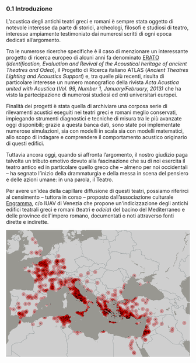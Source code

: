 ### 0.1 Introduzione

L’acustica degli antichi teatri greci e romani è sempre stata oggetto di notevole interesse da parte di storici, archeologi, filosofi e studiosi di teatro, interesse ampiamente testimoniato dai numerosi scritti di ogni epoca dedicati all’argomento.

Tra le numerose ricerche specifiche è il caso di menzionare un interessante progetto di ricerca europeo di alcuni anni fa denominato [ERATO](https://cordis.europa.eu/project/id/ICA3-CT-2002-10031) (_Identification, Evaluation and Revival of the Acoustical heritage of ancient Theatres and Odea_), il Progetto di Ricerca italiano ATLAS (_Ancient Theatres Lighting and Acoustics Support_) e, tra quelle più recenti, risulta di particolare interesse un numero monografico della rivista _Acta Acustica united with Acustica_ (_Vol._  _99, Number 1, January/February, 2013)_ che ha visto la partecipazione di numerosi studiosi ed enti universitari europei.

Finalità dei progetti è stata quella di archiviare una corposa serie di rilevamenti acustici eseguiti nei teatri greci e romani meglio conservati, impiegando strumenti diagnostici e tecniche di misura tra le più avanzate oggi disponibili; grazie a questa banca dati, sono state poi implementate numerose simulazioni, sia con modelli in scala sia con modelli matematici, allo scopo di indagare e comprendere il comportamento acustico originario di questi edifici.

Tuttavia ancora oggi, quando si affronta l’argomento, il nostro giudizio paga talvolta un tributo emotivo dovuto alla fascinazione che su di noi esercita il teatro antico ed in particolare quello greco che – almeno per noi occidentali – ha segnato l’inizio della drammaturgia e della messa in scena del pensiero e delle azioni umane: in una parola, il Teatro.

Per avere un’idea della capillare diffusione di questi teatri, possiamo riferirci al censimento – tuttora in corso – proposto dall’associazione culturale [Engramma](https://engramma.it), c/o IUAV di Venezia che propone un'indicizzazione degli antichi edifici teatrali greci e romani (teatri e _odeia_) del bacino del Mediterraneo e delle province dell'impero romano, documentati o noti attraverso fonti dirette e indirette.

![Teatri e odeon greci e romani | Engramma, Censimento dei Teatri e Odeia greci e romani](../Media/img/001.png "Teatri e odeon greci e romani")